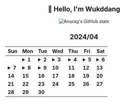 <div align="center">

## 🙌 Hello, I'm Wukddang

![Anurag's GitHub stats](https://github-readme-stats.vercel.app/api?username=wukdddang&show_icons=true&theme=radical)


<!--CALENDAR-START-->
## 2024/04

| Sun | Mon | Tue | Wed | Thu | Fri | Sat |
| --- | --- | --- | --- | --- | --- | --- |
|     | <details><summary>**1**</summary>React: 딥다이브 p.322-327 / 패캠 MFA: 53강</details> | <details><summary>**2**</summary>React: 딥다이브 p.328-333 / 패캠 MFA: 54-61강</details> | <details><summary>**3**</summary>React: 딥다이브 p.334-339 / 패캠 MFA: 62강</details> | <details><summary>**4**</summary>React: 딥다이브 p.340-345 / 패캠 MFA: 63-65강 / 패캠 블록체인: 1강</details> | <details><summary>**5**</summary>React: 딥다이브 p.346-350</details> | <details><summary>**6**</summary>React: 딥다이브 p.351-356</details> |
| <details><summary>**7**</summary>React: 딥다이브 p.357-362 / 패캠 프론트 최적화: 1-2강 / 패캠 블록체인: 2강</details> | <details><summary>**8**</summary>React: 딥다이브 p.363-368 / 패캠 프론트 최적화: 3-5강 / 패캠 블록체인: 3강</details> | <details><summary>**9**</summary>React: 딥다이브 p.369-374 / 패캠 블록체인: 4강</details> | **10** | **11** | **12** | **13** |
| **14** | **15** | **16** | **17** | **18** | **19** | **20** |
| **21** | **22** | **23** | **24** | **25** | **26** | **27** |
| **28** | **29** | **30** |

<!--CALENDAR-END-->
